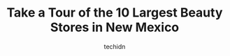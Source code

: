 ---
layout: ampstory
image: https://i0.wp.com/paketmu.com/wp-content/uploads/2023/06/state-beauty-supply-0-in-new-mexico-1686370938.jpeg?resize=640,853
author: techidn
featured: false
description: Explore the diverse Beauty Store scene in New Mexico, home to an incredible selection of 10 establishments catering to every taste. Whether youre in search of iconic favorites or undiscover
title: Take a Tour of the 10 Largest Beauty Stores in New Mexico
cover:
   title: Take a Tour of the 10 Largest Beauty Stores in New Mexico
   subtitle: RICKPATE
   background: https://paketmu.com/wp-content/uploads/2023/06/state-beauty-supply-0-in-new-mexico-1686370938.jpeg

pages: 
 - layout: thirds
   top: <h1>#1 Ulta Beauty</h1>
   bottom: "<p>I went in to update my skincare routine cuz Ive tried everything else. The lady that helped me was knowledgeable, friendly, and helpful. She even wrote down what order</p>"
   background: https://paketmu.com/wp-content/uploads/2023/06/state-beauty-supply-1-in-new-mexico-1686370941.jpeg
   backgroundblur: true
 - layout: thirds
   top: <h1>#2 Trendz Beauty Supply-Menaul</h1>
   bottom: "<p>Love this store! We drove down from Santa Fe and were not disappointed. The collection is great. The employees there...amazing. Josh is the hair connoisseur! We love him!</p>"
   background: https://paketmu.com/wp-content/uploads/2023/06/state-beauty-supply-2-in-new-mexico-1686370942.jpeg
   cta:
      link: https://paketmu.com/take-a-tour-of-the-10-largest-beauty-stores-in-new-mexico/
      text: Take a Tour of the 10 Largest Beauty Stores in New Mexico
 - layout: thirds
   top: <h1>#3 Got Hair Beauty Supply LLC</h1>
   bottom: "<p>I have known the ladies that work here for many years who are always so sweet and loving 🥰 this store has the best elections in store and always expect you be treated </p>"
   background: https://paketmu.com/wp-content/uploads/2023/06/state-beauty-supply-3-in-new-mexico-1686370944.jpeg
   cta:
      link: https://paketmu.com/take-a-tour-of-the-10-largest-beauty-stores-in-new-mexico/
      text: Take a Tour of the 10 Largest Beauty Stores in New Mexico
 - layout: thirds
   top: <h1>#4 Eli Braid and Beauty Supply</h1>
   bottom: "<p>2109 San Mateo Blvd NE, Albuquerque, NM 87110, United States</p>"
   background: https://images.unsplash.com/photo-1608501821300-4f99e58bba77?ixlib=rb-4.0.3&ixid=MnwxMjA3fDB8MHxwaG90by1wYWdlfHx8fGVufDB8fHx8&auto=format&fit=crop&w=640&h=853&q=80
   cta:
      link: https://paketmu.com/take-a-tour-of-the-10-largest-beauty-stores-in-new-mexico/
      text: Take a Tour of the 10 Largest Beauty Stores in New Mexico
 - layout: thirds
   top: <h1>#5 State Beauty Supply</h1>
   bottom: "<p>5622 Menaul Blvd NE, Albuquerque, NM 87110, United States</p>"
   background: https://images.unsplash.com/photo-1509114397022-ed747cca3f65?ixlib=rb-4.0.3&ixid=MnwxMjA3fDB8MHxwaG90by1wYWdlfHx8fGVufDB8fHx8&auto=format&fit=crop&w=640&h=853&q=80
   cta:
      link: https://paketmu.com/take-a-tour-of-the-10-largest-beauty-stores-in-new-mexico/
      text: Take a Tour of the 10 Largest Beauty Stores in New Mexico
 - layout: thirds
   top: <h1>#6 Sally Beauty</h1>
   bottom: "<p>3060 E 20th St A, Farmington, NM 87402, United States</p>"
   background: https://images.unsplash.com/photo-1484589065579-248aad0d8b13?ixlib=rb-4.0.3&ixid=MnwxMjA3fDB8MHxwaG90by1wYWdlfHx8fGVufDB8fHx8&auto=format&fit=crop&w=640&h=853&q=80
   cta:
      link: https://paketmu.com/take-a-tour-of-the-10-largest-beauty-stores-in-new-mexico/
      text: Take a Tour of the 10 Largest Beauty Stores in New Mexico
 - layout: thirds
   top: <h1>#7 Sally Beauty</h1>
   bottom: "<p>11125 Menaul Blvd NE, Albuquerque, NM 87112, United States</p>"
   background: https://images.unsplash.com/photo-1534312527009-56c7016453e6?ixlib=rb-4.0.3&ixid=MnwxMjA3fDB8MHxwaG90by1wYWdlfHx8fGVufDB8fHx8&auto=format&fit=crop&w=640&h=853&q=80
   cta:
      link: https://paketmu.com/take-a-tour-of-the-10-largest-beauty-stores-in-new-mexico/
      text: Take a Tour of the 10 Largest Beauty Stores in New Mexico
 - layout: thirds
   middle: Continue reading...
   background: https://images.unsplash.com/photo-1614648718611-0635f29016cb?ixlib=rb-4.0.3&ixid=MnwxMjA3fDB8MHxwaG90by1wYWdlfHx8fGVufDB8fHx8&auto=format&fit=crop&w=640&h=853&q=80
   cta:
      link: https://paketmu.com/take-a-tour-of-the-10-largest-beauty-stores-in-new-mexico/
      text: Take a Tour of the 10 Largest Beauty Stores in New Mexico
      
---